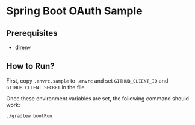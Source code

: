 # Spring Boot OAuth Sample

## Prerequisites

* [direnv](https://github.com/direnv/direnv)

## How to Run?

First, copy `.envrc.sample` to `.envrc` and set `GITHUB_CLIENT_ID` and `GITHUB_CLIENT_SECRET` in the file.

Once these environment variables are set, the following command should work:

```bash
./gradlew bootRun
```
